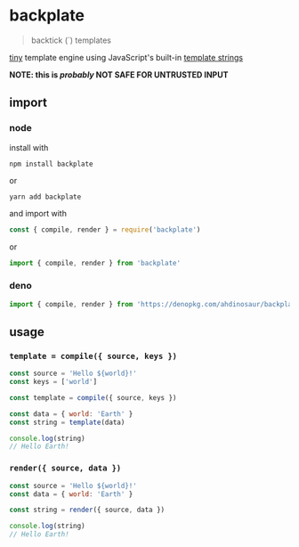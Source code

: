 # backplate

> backtick (\`) templates

[tiny](./src/mod.ts) template engine using JavaScript's built-in [template strings](https://developer.mozilla.org/en-US/docs/Web/JavaScript/Reference/Template_literals)

**NOTE: this is _probably_ NOT SAFE FOR UNTRUSTED INPUT**

## import

### node

install with

```shell
npm install backplate
```

or

```shell
yarn add backplate
```

and import with

```js
const { compile, render } = require('backplate')
```

or

```js
import { compile, render } from 'backplate'
```

### deno

```js
import { compile, render } from 'https://denopkg.com/ahdinosaur/backplate@main/src/mod.ts'
```

## usage

### `template = compile({ source, keys })`

```js
const source = 'Hello ${world}!'
const keys = ['world']

const template = compile({ source, keys })

const data = { world: 'Earth' }
const string = template(data)

console.log(string)
// Hello Earth!
```

### `render({ source, data })`

```js
const source = 'Hello ${world}!'
const data = { world: 'Earth' }

const string = render({ source, data })

console.log(string)
// Hello Earth!
```
